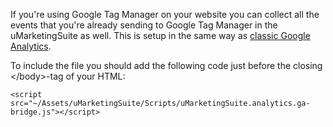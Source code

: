 If you're using Google Tag Manager on your website you can collect all the events that you're already sending to Google Tag Manager in the uMarketingSuite as well. This is setup in the same way as [classic Google Analytics](/analytics/clientside-events-and-additional-javascript-files/bridging-library-for-google-analytics/).

To include the file you should add the following code just before the closing &lt;/body&gt;-tag of your HTML:

    <script src="~/Assets/uMarketingSuite/Scripts/uMarketingSuite.analytics.ga-bridge.js"></script>